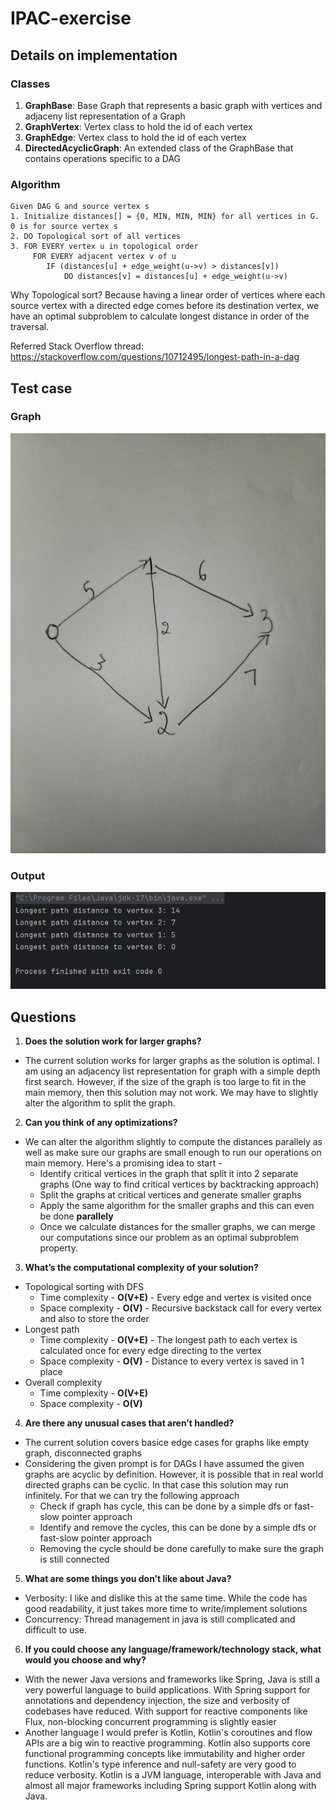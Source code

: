 # IPAC-exercise

## Details on implementation

### Classes

1. <b>GraphBase</b>: Base Graph that represents a basic graph with vertices and adjaceny list representation of a Graph
2. <b>GraphVertex</b>: Vertex class to hold the id of each vertex
3. <b>GraphEdge</b>: Vertex class to hold the id of each vertex
4. <b>DirectedAcyclicGraph</b>: An extended class of the GraphBase that contains operations specific to a DAG

### Algorithm

```
Given DAG G and source vertex s
1. Initialize distances[] = {0, MIN, MIN, MIN} for all vertices in G. 0 is for source vertex s
2. DO Topological sort of all vertices
3. FOR EVERY vertex u in topological order
     FOR EVERY adjacent vertex v of u 
        IF (distances[u] + edge_weight(u->v) > distances[v])
            DO distances[v] = distances[u] + edge_weight(u->v)
```
Why Topological sort?
Because having a linear order of vertices where each source vertex with a directed edge comes before its destination vertex,
we have an optimal subproblem to calculate longest distance in order of the traversal.

Referred Stack Overflow thread: https://stackoverflow.com/questions/10712495/longest-path-in-a-dag

## Test case 
### Graph
![graph1.jpg](Tests%2FTest1%2Fgraph1.jpg)
### Output
![Test1-output.png](Tests%2FTest1%2FTest1-output.png)

## Questions

1. <b>Does the solution work for larger graphs?</b>
- The current solution works for larger graphs as the solution is optimal. I am using an adjacency list representation for graph with a simple depth first search. However, if the size of the graph is too large to fit in the main memory, then this solution may not work. We may have to slightly alter the algorithm to split the graph.

2. <b>Can you think of any optimizations?</b>
- We can alter the algorithm slightly to compute the distances parallely as well as make sure our graphs are small enough to run our operations on main memory. Here's a promising idea to start - 
  - Identify critical vertices in the graph that split it into 2 separate graphs (One way to find critical vertices by backtracking approach)
  - Split the graphs at critical vertices and generate smaller graphs
  - Apply the same algorithm for the smaller graphs and this can even be done <b>parallely</b>
  - Once we calculate distances for the smaller graphs, we can merge our computations since our problem as an optimal subproblem property.

3. <b>What’s the computational complexity of your solution?</b>
- Topological sorting with DFS
  - Time complexity - <b>O(V+E)</b> - Every edge and vertex is visited once
  - Space complexity - <b>O(V)</b> - Recursive backstack call for every vertex and also to store the order
- Longest path
  - Time complexity - <b>O(V+E)</b> - The longest path to each vertex is calculated once for every edge directing to the vertex
  - Space complexity - <b>O(V)</b> - Distance to every vertex is saved in 1 place
- Overall complexity
  - Time complexity - <b>O(V+E)</b>
  - Space complexity - <b>O(V)</b>

4. <b>Are there any unusual cases that aren’t handled?</b>
- The current solution covers basice edge cases for graphs like empty graph, disconnected graphs
- Considering the given prompt is for DAGs I have assumed the given graphs are acyclic by definition. However, it is possible that in real world directed graphs can be cyclic. In that case this solution may run infinitely. For that we can try the following approach
  - Check if graph has cycle, this can be done by a simple dfs or fast-slow pointer approach
  - Identify and remove the cycles, this can be done by a simple dfs or fast-slow pointer approach
  - Removing the cycle should be done carefully to make sure the graph is still connected

5. <b>What are some things you don’t like about Java?</b>
- Verbosity: I like and dislike this at the same time. While the code has good readability, it just takes more time to write/implement solutions
- Concurrency: Thread management in java is still complicated and difficult to use. 

6. <b>If you could choose any language/framework/technology stack, what would you choose and why?</b>
- With the newer Java versions and frameworks like Spring, Java is still a very powerful language to build applications. With Spring support for annotations and dependency injection, the size and verbosity of codebases have reduced. With support for reactive components like Flux, non-blocking concurrent programming is slightly easier
- Another language I would prefer is Kotlin, Kotlin's coroutines and flow APIs are a big win to reactive programming. Kotlin also supports core functional programming concepts like immutability and higher order functions. Kotlin's type inference and null-safety are very good to reduce verbosity. Kotlin is a JVM language, interoperable with Java and almost all major frameworks including Spring support Kotlin along with Java. 
